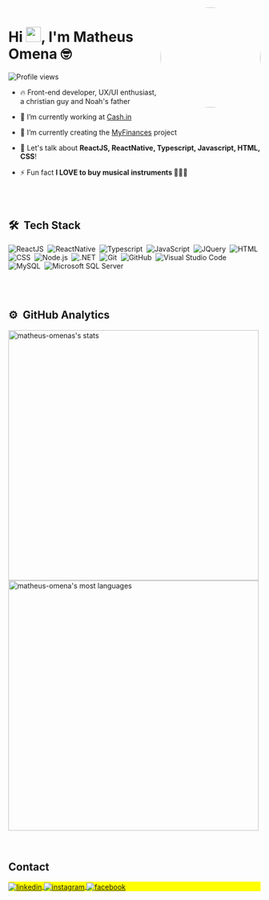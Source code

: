 <img align="right" height="200em" src="https://avatar-management--avatars.us-west-2.prod.public.atl-paas.net/62791860f29dcb0068f7f794/8dd61b79-67ce-4d18-8ea0-3e45e3aab8bc/128" style="border-radius:510px"/>
<h1 align="left">Hi <img src="https://raw.githubusercontent.com/kaueMarques/kaueMarques/master/hi.gif" height="30px">, I'm Matheus Omena 🤓</h1>
<p align="left"> <img src="https://komarev.com/ghpvc/?username=matheus-omena&color=yellow" alt="Profile views" /> </p>

- 🔥 Front-end developer, UX/UI enthusiast, a christian guy and Noah's father

- 🔭 I’m currently working at [Cash.in](https://www.cashin.com.br/)

- 🌱 I’m currently creating the [MyFinances](https://github.com/matheus-omena/my-finances-webui/tree/master/web-ui) project

- 💬 Let's talk about **ReactJS, ReactNative, Typescript, Javascript, HTML, CSS**!

- ⚡ Fun fact **I LOVE to buy musical instruments 🎸🎹🎤**



<br><br>

## 🛠 &nbsp;Tech Stack

![ReactJS](https://img.shields.io/badge/-ReactJS-05122A?style=flat&logo=react)&nbsp;
![ReactNative](https://img.shields.io/badge/-ReactNative-05122A?style=flat&logo=react)&nbsp;
![Typescript](https://img.shields.io/badge/-Typescript-05122A?style=flat&logo=typescript)&nbsp;
![JavaScript](https://img.shields.io/badge/-JavaScript-05122A?style=flat&logo=javascript)&nbsp;
![JQuery](https://img.shields.io/badge/-JQuery-05122A?style=flat&logo=jquery)&nbsp;
![HTML](https://img.shields.io/badge/-HTML-05122A?style=flat&logo=HTML5)&nbsp;
![CSS](https://img.shields.io/badge/-CSS-05122A?style=flat&logo=CSS3&logoColor=1572B6)&nbsp;
![Node.js](https://img.shields.io/badge/-Node.js-05122A?style=flat&logo=node.js)&nbsp;
![.NET](https://img.shields.io/badge/-.NET-05122A?style=flat&logo=dotnet)&nbsp;
![Git](https://img.shields.io/badge/-Git-05122A?style=flat&logo=git)&nbsp;
![GitHub](https://img.shields.io/badge/-GitHub-05122A?style=flat&logo=github)&nbsp;
![Visual Studio Code](https://img.shields.io/badge/-Visual%20Studio%20Code-05122A?style=flat&logo=visual-studio-code&logoColor=007ACC)&nbsp;
![MySQL](https://img.shields.io/badge/-MySQL-05122A?style=flat&logo=mysql)&nbsp;
![Microsoft SQL Server](https://img.shields.io/badge/-Microsoft%20SQL%20Server-05122A?style=flat&logo=microsoftsqlserver)&nbsp;

<br><br>

## ⚙️ &nbsp;GitHub Analytics

<p align="left">
<img width="500em" src="https://github-readme-stats.vercel.app/api?username=matheus-omena&show_icons=true&theme=vision-friendly-dark" alt="matheus-omenas's stats"/>
<img width="500em" src="https://github-readme-stats.vercel.app/api/top-langs/?username=matheus-omena&layout=compact&theme=vision-friendly-dark" alt="matheus-omena's most languages"/>
</p>


<br>

## Contact

<p align="left" style="background:yellow">
<a href="https://www.linkedin.com/in/matheus-omena/" target="_blank" norefer>
  <img align="center" src="https://img.shields.io/badge/-Linkedin-05122A?style=flat&logo=linkedin" alt="linkedin"/>
</a>
<a href="https://www.instagram.com/omatheusomena/" target="_blank">
 <img align="center" src="https://img.shields.io/badge/-Instagram-05122A?style=flat&logo=instagram" alt="instagram"/>
</a>
<a href="https://www.facebook.com/matheus.omena.16/" target="_blank">
 <img align="center" src="https://img.shields.io/badge/-Facebook-05122A?style=flat&logo=facebook" alt="facebook"/>
</a>
</p>

